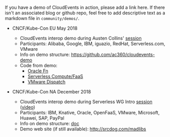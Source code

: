 If you have a demo of CloudEvents in action, please add a link here. If there
isn't an associated blog or github repo, feel free to add descriptive text as a
markdown file in `community/demos/`.

- CNCF/Kube-Con EU May 2018

  - CloudEvents interop demo during Austen Collins'
    [session](https://kccnceu18.sched.com/event/Dqvg/the-serverless-and-event-driven-future-austen-collins-serverless-intermediate-skill-level)
  - Participants: Alibaba, Google, IBM, iguazio, RedHat, Serverless.com, VMware
  - Info on demo structure: https://github.com/ac360/cloudevents-demo
  - Code from demo:
    - [Oracle Fn](https://github.com/fnproject/cloudevents-demo)
    - [Serverless Compute/FaaS](https://github.com/ac360/cloudevents-demo)
    - [VMware Dispatch](https://github.com/dispatchframework/cloudevents-twitter-demo)

- CNCF/Kube-Con NA December 2018
  - CloudEvents interop demo during Serverless WG Intro
    [session](https://sched.co/Grcc)
    ([video](https://www.youtube.com/watch?v=iNlqLr9vlD4&feature=youtu.be))
  - Participants: IBM, Knative, Oracle, OpenFaaS, VMware, Microsoft, Huawei,
    SAP, PayPal
  - Info on demo structure:
    [doc](https://docs.google.com/document/d/1Vkrmz0vLyiJnUmHUeJfmFbBldDyD-DOFcBNOU-eEKeg/edit#bookmark=id.umb4bpvgj3x1)
  - Demo web site (if still available): http://srcdog.com/madlibs
